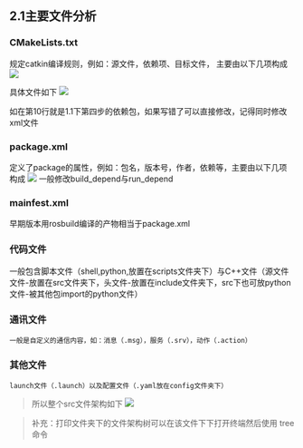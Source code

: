 ## 2.1主要文件分析
### CMakeLists.txt
规定catkin编译规则，例如：源文件，依赖项、目标文件，
主要由以下几项构成
![](https://s2.loli.net/2022/01/13/LEMTsztaxAcjYXU.png)

具体文件如下
![](https://s2.loli.net/2022/01/13/3eHXcqQRDkNt19V.png)

如在第10行就是1.1下第四步的依赖包，如果写错了可以直接修改，记得同时修改xml文件
### package.xml

定义了package的属性，例如：包名，版本号，作者，依赖等，主要由以下几项构成
![](https://s2.loli.net/2022/01/13/Uauj3cdbSxV4npZ.png)
一般修改build_depend与run_depend

### mainfest.xml
早期版本用rosbuild编译的产物相当于package.xml
### 代码文件
一般包含脚本文件（shell,python,放置在scripts文件夹下）与C++文件（源文件文件-放置在src文件夹下，头文件-放置在include文件夹下，src下也可放python文件-被其他包import的python文件）
### 通讯文件
    一般是自定义的通信内容，如：消息（.msg），服务（.srv），动作（.action）
### 其他文件
    launch文件（.launch）以及配置文件（.yaml放在config文件夹下）

>所以整个src文件架构如下
![](https://s2.loli.net/2022/01/13/vF3ip5EgTYHot86.png)

>补充：打印文件夹下的文件架构树可以在该文件下下打开终端然后使用
tree命令
